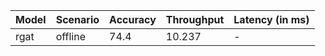| Model   | Scenario   |   Accuracy |   Throughput | Latency (in ms)   |
|---------|------------|------------|--------------|-------------------|
| rgat    | offline    |       74.4 |       10.237 | -                 |